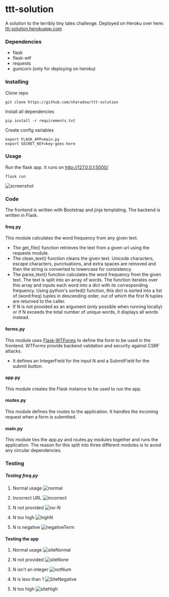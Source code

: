 # ttt-solution
A solution to the terribly tiny tales challenge. Deployed on Heroku over here: [ttt-solution.herokuapp.com](https://ttt-solution.herokuapp.com)

### Dependencies
* flask
* flask-wtf
* requests
* gunicorn (only for deploying on heroku)

### Installing
Clone repo
```
git clone https://github.com/sharadsw/ttt-solution
```
Install all dependencies
```
pip install -r requirements.txt
```
Create config variables
```
export FLASK_APP=main.py
export SECRET_KEY=key-goes-here
```

### Usage
Run the flask app. It runs on http://127.0.0.1:5000/
```
flask run
```
![screenshot](http://u.cubeupload.com/gooseyloosey/ttt.png)

### Code
The frontend is written with Bootstrap and jinja templating. The backend is written in Flask.

#### freq.py
This module calculates the word frequency from any given text.
* The get_file() function retrieves the text from a given url using the requests module.
* The clean_text() function cleans the given text. Unicode characters, escape characters, punctuations, and extra spaces are removed and then the string is converted to lowercase for consistency.
* The parse_text() function calculates the word frequency from the given text. The text is split into an array of words. The function iterates over this array and inputs each word into a dict with its corresponding frequency. Using python's sorted() function, this dict is sorted into a list of (word:freq) tuples in descending order, out of which the first N tuples are returned to the caller.
* If N is not provided as an argument (only possible when running locally) or if N exceeds the total number of unique words, it displays all words instead.

#### forms.py
This module uses [Flask-WTForms](https://github.com/lepture/flask-wtf) to define the form to be used in the frontend. WTForms provide backend validation and security against CSRF attacks.
* It defines an IntegerField for the input N and a SubmitField for the submit button.

#### app.py
This module creates the Flask instance to be used to run the app.

#### routes.py
This module defines the routes to the application. It handles the incoming request when a form is submitted.

#### main.py
This module ties the app.py and routes.py modules together and runs the application. The reason for this split into three different modules is to avoid any circular dependencies.

### Testing
##### Testing freq.py
1. Normal usage
![normal](http://u.cubeupload.com/gooseyloosey/normal.png)

2. Incorrect URL
![incorrect](http://u.cubeupload.com/gooseyloosey/incorrect.png)

3. N not provided
![no-N](http://u.cubeupload.com/gooseyloosey/noN.png)

4. N too high
![highN](http://u.cubeupload.com/gooseyloosey/highN.png)

5. N is negative
![negativeTerm](http://u.cubeupload.com/gooseyloosey/negativeTerm.png)

#### Testing the app
1. Normal usage
![siteNormal](http://u.cubeupload.com/gooseyloosey/siteNormal.png)

2. N not provided
![siteNone](http://u.cubeupload.com/gooseyloosey/siteNone.png)

3. N isn't an integer
![notNum](http://u.cubeupload.com/gooseyloosey/notNum.png)

4. N is less than 1
![SiteNegative](http://u.cubeupload.com/gooseyloosey/negative.png)

5. N too high
![siteHigh](http://u.cubeupload.com/gooseyloosey/siteHigh.png)